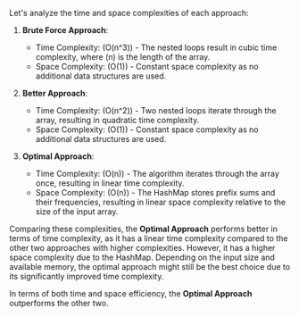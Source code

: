 Let's analyze the time and space complexities of each approach:

1. **Brute Force Approach**:

   - Time Complexity: \(O(n^3)\) - The nested loops result in cubic time complexity, where \(n\) is the length of the array.
   - Space Complexity: \(O(1)\) - Constant space complexity as no additional data structures are used.

2. **Better Approach**:

   - Time Complexity: \(O(n^2)\) - Two nested loops iterate through the array, resulting in quadratic time complexity.
   - Space Complexity: \(O(1)\) - Constant space complexity as no additional data structures are used.

3. **Optimal Approach**:
   - Time Complexity: \(O(n)\) - The algorithm iterates through the array once, resulting in linear time complexity.
   - Space Complexity: \(O(n)\) - The HashMap stores prefix sums and their frequencies, resulting in linear space complexity relative to the size of the input array.

Comparing these complexities, the **Optimal Approach** performs better in terms of time complexity, as it has a linear time complexity compared to the other two approaches with higher complexities. However, it has a higher space complexity due to the HashMap. Depending on the input size and available memory, the optimal approach might still be the best choice due to its significantly improved time complexity.

In terms of both time and space efficiency, the **Optimal Approach** outperforms the other two.
